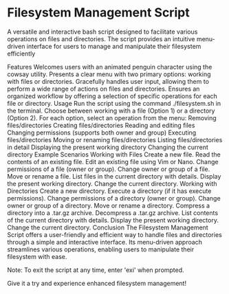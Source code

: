 # Filesystem Management Script
A versatile and interactive bash script designed to facilitate various operations on files and directories. The script provides an intuitive menu-driven interface for users to manage and manipulate their filesystem efficiently

Features
Welcomes users with an animated penguin character using the cowsay utility.
Presents a clear menu with two primary options: working with files or directories.
Gracefully handles user input, allowing them to perform a wide range of actions on files and directories.
Ensures an organized workflow by offering a selection of specific operations for each file or directory.
Usage
Run the script using the command ./filesystem.sh in the terminal.
Choose between working with a file (Option 1) or a directory (Option 2).
For each option, select an operation from the menu:
Removing files/directories
Creating files/directories
Reading and editing files
Changing permissions (supports both owner and group)
Executing files/directories
Moving or renaming files/directories
Listing files/directories in detail
Displaying the present working directory
Changing the current directory
Example Scenarios
Working with Files
Create a new file.
Read the contents of an existing file.
Edit an existing file using Vim or Nano.
Change permissions of a file (owner or group).
Change owner or group of a file.
Move or rename a file.
List files in the current directory with details.
Display the present working directory.
Change the current directory.
Working with Directories
Create a new directory.
Execute a directory (if it has execute permissions).
Change permissions of a directory (owner or group).
Change owner or group of a directory.
Move or rename a directory.
Compress a directory into a .tar.gz archive.
Decompress a .tar.gz archive.
List contents of the current directory with details.
Display the present working directory.
Change the current directory.
Conclusion
The Filesystem Management Script offers a user-friendly and efficient way to handle files and directories through a simple and interactive interface. Its menu-driven approach streamlines various operations, enabling users to manipulate their filesystem with ease.

Note: To exit the script at any time, enter 'exi' when prompted.

Give it a try and experience enhanced filesystem management!





